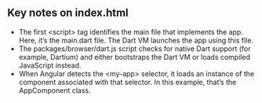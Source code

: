 ## Key notes on index.html
- The first \<script\> tag identifies the main file that implements the app. Here, it’s the main.dart file. The Dart VM launches the app using this file.
- The packages/browser/dart.js script checks for native Dart support (for example, Dartium) and either bootstraps the Dart VM or loads compiled JavaScript instead.
- When Angular detects the \<my-app\> selector, it loads an instance of the component associated with that selector. In this example, that’s the AppComponent class.
